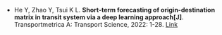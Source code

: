 * He Y, Zhao Y, Tsui K L. <b>Short-term forecasting of origin-destination matrix in transit system via a deep learning approach[J]</b>. Transportmetrica A: Transport Science, 2022: 1-28. [Link](https://www.tandfonline.com/doi/abs/10.1080/23249935.2022.2033348)